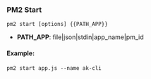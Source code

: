### PM2 Start

`pm2 start [options] {{PATH_APP}}`

- <b>PATH_APP</b>: file|json|stdin|app_name|pm_id

#### Example:

`pm2 start app.js --name ak-cli`
